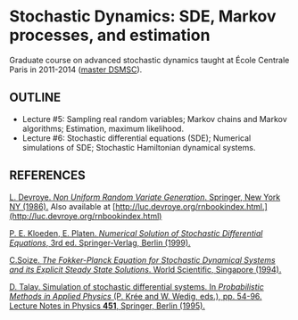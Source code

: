 # Stochastic Dynamics: SDE, Markov processes, and estimation

Graduate course on advanced stochastic dynamics taught at École Centrale Paris in 2011-2014 ([master DSMSC](http://www.parisetudiant.com/etudiant/orientation/formation/ecole-centrale-supelec/sciences-appliquees-dynamique-structures-materiaux-systemes-couples.html)).

## OUTLINE
* Lecture #5: Sampling real random variables; Markov chains and Markov algorithms; Estimation, maximum likelihood.
* Lecture #6: Stochastic differential equations (SDE); Numerical simulations of SDE; Stochastic Hamiltonian dynamical systems.

## REFERENCES
[L. Devroye. *Non Uniform Random Variate Generation*. Springer, New York NY (1986).](https://doi.org/10.1007/978-1-4613-8643-8) Also available at [http://luc.devroye.org/rnbookindex.html.](http://luc.devroye.org/rnbookindex.html)

[P. E. Kloeden, E. Platen. *Numerical Solution of Stochastic Differential Equations*, 3rd ed. Springer-Verlag, Berlin (1999).](https://doi.org/10.1007/978-3-662-12616-5)

[C.Soize. *The Fokker-Planck Equation for Stochastic Dynamical Systems and its Explicit Steady State Solutions*. World Scientific, Singapore (1994).](https://doi.org/0.1142/9789814354110)

[D. Talay. Simulation of stochastic differential systems. In *Probabilistic Methods in Applied Physics* (P. Krée and W. Wedig, eds.), pp. 54-96. Lecture Notes in Physics **451**, Springer, Berlin (1995).](https://doi.org/10.1007/3-540-60214-3_51)
